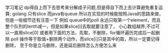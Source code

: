 学习笔记
dp得自上而下去思考来分解成子问题,但是得自下而上去计算避免重复运算;
golang 只有slice 而java有queue 所以在实现的时候能按照Java的思路来做，但是一些细节还有注意一下
例如 queue中的poll 永远只取第一个element，而且整个队列的lenth减一，但是如果slice[i]去取就要注意了，
小心数组越界;不过可以一直用slice[0]
或者用下面的方法，先取，不删除，for循环遍历完成后一起删除
poll 操作等于取值+删除两个动作，而slice[i]只是其中的取，所以一定要记得删除，
至于你是立马删除，还是延后删除怎么方便怎么来